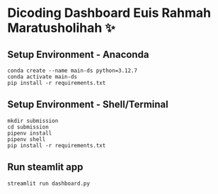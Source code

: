 # Dicoding Dashboard Euis Rahmah Maratusholihah ✨

## Setup Environment - Anaconda
```
conda create --name main-ds python=3.12.7
conda activate main-ds
pip install -r requirements.txt
```

## Setup Environment - Shell/Terminal
```
mkdir submission
cd submission
pipenv install
pipenv shell
pip install -r requirements.txt
```

## Run steamlit app
```
streamlit run dashboard.py
```